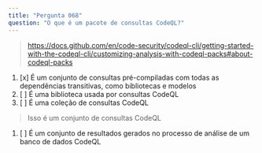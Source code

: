 ```yaml
---
title: "Pergunta 068"
question: "O que é um pacote de consultas CodeQL?"
---
```


> https://docs.github.com/en/code-security/codeql-cli/getting-started-with-the-codeql-cli/customizing-analysis-with-codeql-packs#about-codeql-packs  
1. [x] É um conjunto de consultas pré-compiladas com todas as dependências transitivas, como bibliotecas e modelos  
1. [ ] É uma biblioteca usada por consultas CodeQL  
1. [ ] É uma coleção de consultas CodeQL  
> Isso é um conjunto de consultas CodeQL  
1. [ ] É um conjunto de resultados gerados no processo de análise de um banco de dados CodeQL  
